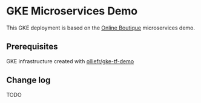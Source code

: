 # GKE Microservices Demo

This GKE deployment is based on the [Online Boutique](https://github.com/GoogleCloudPlatform/microservices-demo) microservices demo.

## Prerequisites

GKE infrastructure created with [olliefr/gke-tf-demo](https://github.com/olliefr/gke-tf-demo)

## Change log

TODO
